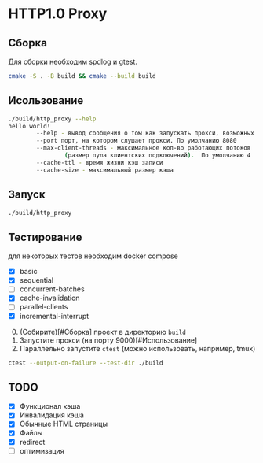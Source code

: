# HTTP1.0 Proxy

## Сборка

Для сборки необходим spdlog и gtest.

```bash
cmake -S . -B build && cmake --build build
```

## Исользование

```bash
./build/http_proxy --help
hello world!
        --help - вывод сообщения о том как запускать прокси, возможных флагах и их описания
        --port порт, на котором слушает прокси. По умолчанию 8080
        --max-client-threads - максимальное кол-во работающих потоков
                (размер пула клиентских подключений).  По умолчанию 4
        --cache-ttl - время жизни кэш записи
        --cache-size - максимальный размер кэша
```

## Запуск

```bash
./build/http_proxy
```

## Тестирование

для некоторых тестов необходим docker compose

- [x] basic
- [x] sequential
- [ ] concurrent-batches
- [x] cache-invalidation
- [ ] parallel-clients
- [x] incremental-interrupt

0. (Собирите)[#Сборка] проект в директорию `build`
1. Запустите прокси (на порту 9000)[#Использование]
2. Параллельно запустите `ctest` (можно использовать, например, tmux)

```bash
ctest --output-on-failure --test-dir ./build
```

## TODO

- [x] Функционал кэша
- [x] Инвалидация кэша
- [x] Обычные HTML страницы
- [x] Файлы
- [x] redirect
- [ ] оптимизация
